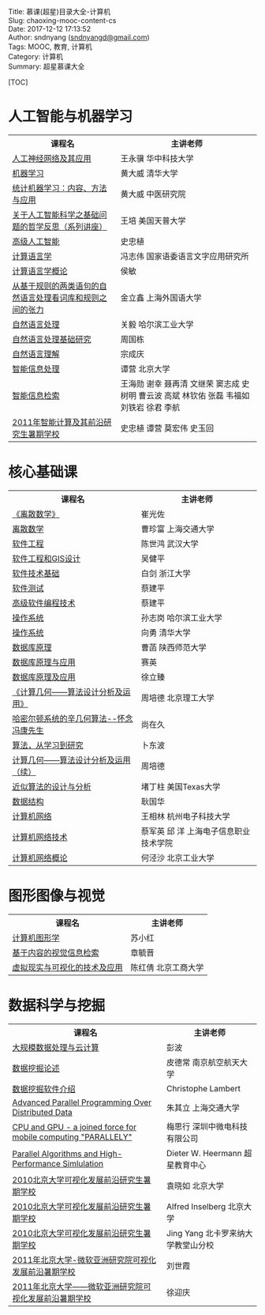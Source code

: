 Title: 慕课(超星)目录大全-计算机  
Slug: chaoxing-mooc-content-cs   
Date: 2017-12-12 17:13:52  
Author: sndnyang (sndnyangd@gmail.com)  
Tags: MOOC, 教育, 计算机   
Category: 计算机    
Summary: 超星慕课大全 

[TOC]

# 人工智能与机器学习
<table>
<tr>
<th>
课程名
</th>
<th>
主讲老师
</th>
</tr>
<tr><td><a href="http://mooc.chaoxing.com/course/27254.html">人工神经网络及其应用</a></td><td>王永骥  华中科技大学</td></tr>
<tr><td><a href="http://mooc.chaoxing.com/course/41819.html">机器学习</a></td><td>黄大威  清华大学</td></tr>
<tr><td><a href="http://mooc.chaoxing.com/course/153913.html">统计机器学习：内容、方法与应用</a></td><td>黄大威  中医研究院</td></tr>
<tr><td><a href="http://mooc.chaoxing.com/course/122769.html">关于人工智能科学之基础问题的哲学反思（系列讲座）</a></td><td>王培  美国天普大学</td></tr>
<tr><td><a href="http://mooc.chaoxing.com/course/28883.html">高级人工智能</a></td><td>史忠植  </td></tr>
<tr><td><a href="http://mooc.chaoxing.com/course/139298.html">计算语言学</a></td><td>冯志伟  国家语委语言文字应用研究所</td></tr>
<tr><td><a href="http://mooc.chaoxing.com/course/81256.html">计算语言学概论</a></td><td>侯敏  </td></tr>
<tr><td><a href="http://mooc.chaoxing.com/course/75030.html">从基于规则的两类语句的自然语言处理看词库和规则之间的张力</a></td><td>金立鑫  上海外国语大学</td></tr>
<tr><td><a href="http://mooc.chaoxing.com/course/174460.html">自然语言处理</a></td><td>关毅  哈尔滨工业大学</td></tr>
<tr><td><a href="http://mooc.chaoxing.com/course/94313.html">自然语言处理基础研究</a></td><td>周国栋  </td></tr>
<tr><td><a href="http://mooc.chaoxing.com/course/30534.html">自然语言理解</a></td><td>宗成庆  </td></tr>
<tr><td><a href="http://mooc.chaoxing.com/course/101647.html">智能信息处理</a></td><td>谭营  北京大学</td></tr>
<tr><td><a href="http://mooc.chaoxing.com/course/179307.html">智能信息检索</a></td><td>王海勋 谢幸 聂再清 文继荣 窦志成 史树明 曹云波 高斌 林钦佑 张磊 韦福如 刘铁岩 徐君 李航  </td></tr>
<tr><td><a href="http://mooc.chaoxing.com/course/98034.html">2011年智能计算及其前沿研究生暑期学校</a></td><td>史忠植 谭营 莫宏伟 史玉回  </td></tr>

</table>

# 核心基础课
<table>
<tr>
<th>
课程名
</th>
<th>
主讲老师
</th>
</tr>
<tr><td><a href="http://mooc.chaoxing.com/course/164433.html">《离散数学》</a></td><td>崔光佐  </td></tr>
<tr><td><a href="http://mooc.chaoxing.com/course/42964.html">离散数学</a></td><td>曹珍富  上海交通大学</td></tr>
<tr><td><a href="http://mooc.chaoxing.com/course/35786.html">软件工程</a></td><td>陈世鸿  武汉大学</td></tr>
<tr><td><a href="http://mooc.chaoxing.com/course/116236.html">软件工程和GIS设计</a></td><td>吴健平  </td></tr>
<tr><td><a href="http://mooc.chaoxing.com/course/171142.html">软件技术基础</a></td><td>白剑  浙江大学</td></tr>
<tr><td><a href="http://mooc.chaoxing.com/course/34174.html">软件测试</a></td><td>蔡建平  </td></tr>
<tr><td><a href="http://mooc.chaoxing.com/course/136441.html">高级软件编程技术</a></td><td>蔡建平  </td></tr>
<tr><td><a href="http://mooc.chaoxing.com/course/80046.html">操作系统</a></td><td>孙志岗  哈尔滨工业大学</td></tr>
<tr><td><a href="http://mooc.chaoxing.com/course/142020.html">操作系统</a></td><td>向勇  清华大学</td></tr>
<tr><td><a href="http://mooc.chaoxing.com/course/163533.html">数据库原理</a></td><td>曹菡  陕西师范大学</td></tr>
<tr><td><a href="http://mooc.chaoxing.com/course/35648.html">数据库原理与应用</a></td><td>赛英  </td></tr>
<tr><td><a href="http://mooc.chaoxing.com/course/128591.html">数据库原理及应用</a></td><td>徐立臻  </td></tr>
<tr><td><a href="http://mooc.chaoxing.com/course/39142.html">《计算几何——算法设计分析及运用》</a></td><td>周培德  北京理工大学</td></tr>
<tr><td><a href="http://mooc.chaoxing.com/course/41507.html">哈密尔顿系统的辛几何算法--怀念冯康先生</a></td><td>尚在久  </td></tr>
<tr><td><a href="http://mooc.chaoxing.com/course/52708.html">算法，从学习到研究</a></td><td>卜东波  </td></tr>
<tr><td><a href="http://mooc.chaoxing.com/course/95168.html">计算几何——算法设计分析及运用（续）</a></td><td>周培德  </td></tr>
<tr><td><a href="http://mooc.chaoxing.com/course/55056.html">近似算法的设计与分析</a></td><td>堵丁柱  美国Texas大学</td></tr>
<tr><td><a href="http://mooc.chaoxing.com/course/76745.html">数据结构</a></td><td>耿国华  </td></tr>
<tr><td><a href="http://mooc.chaoxing.com/course/529285.html">计算机网络</a></td><td>王相林  杭州电子科技大学</td></tr>
<tr><td><a href="http://mooc.chaoxing.com/course/550225.html">计算机网络技术</a></td><td>蔡军英 邱  洋  上海电子信息职业技术学院</td></tr>
<tr><td><a href="http://mooc.chaoxing.com/course/139681.html">计算机网络概论</a></td><td>何泾沙  北京工业大学</td></tr>

</table>

# 图形图像与视觉
<table>
<tr>
<th>
课程名
</th>
<th>
主讲老师
</th>
</tr>
<tr><td><a href="http://mooc.chaoxing.com/course/131314.html">计算机图形学</a></td><td>苏小红  </td></tr>
<tr><td><a href="http://mooc.chaoxing.com/course/137431.html">基于内容的视觉信息检索</a></td><td>章毓晋  </td></tr>
<tr><td><a href="http://mooc.chaoxing.com/course/154666.html">虚拟现实与可视化的技术及应用</a></td><td>陈红倩  北京工商大学</td></tr>
</table>

# 数据科学与挖掘
<table>
<tr>
<th>
课程名
</th>
<th>
主讲老师
</th>
</tr>
<tr><td><a href="http://mooc.chaoxing.com/course/124045.html">大规模数据处理与云计算</a></td><td>彭波  </td></tr>
<tr><td><a href="http://mooc.chaoxing.com/course/72693.html">数据挖掘论述</a></td><td>皮德常  南京航空航天大学</td></tr>
<tr><td><a href="http://mooc.chaoxing.com/course/143062.html">数据挖掘软件介绍</a></td><td>Christophe Lambert  </td></tr>
<tr><td><a href="http://mooc.chaoxing.com/course/74535.html">Advanced Parallel Programming Over Distributed Data</a></td><td>朱其立  上海交通大学</td></tr>
<tr><td><a href="http://mooc.chaoxing.com/course/83935.html">CPU and GPU - a joined force for mobile computing "PARALLELY"</a></td><td>梅思行  深圳中微电科技有限公司</td></tr>
<tr><td><a href="http://mooc.chaoxing.com/course/123596.html">Parallel Algorithms and High-Performance Simlulation</a></td><td>Dieter W. Heermann  超星教育中心</td></tr>
<tr><td><a href="http://mooc.chaoxing.com/course/83439.html">2010北京大学可视化发展前沿研究生暑期学校</a></td><td>袁晓如  北京大学</td></tr>
<tr><td><a href="http://mooc.chaoxing.com/course/84538.html">2010北京大学可视化发展前沿研究生暑期学校</a></td><td>Alfred Inselberg  北京大学</td></tr>
<tr><td><a href="http://mooc.chaoxing.com/course/84275.html">2010北京大学可视化发展前沿研究生暑期学校</a></td><td>Jing Yang  北卡罗来纳大学教堂山分校</td></tr>
<tr><td><a href="http://mooc.chaoxing.com/course/99534.html">2011年北京大学-微软亚洲研究院可视化发展前沿暑期学校</a></td><td>刘世霞  </td></tr>
<tr><td><a href="http://mooc.chaoxing.com/course/247593.html">2011年北京大学——微软亚洲研究院可视化发展前沿暑期学校</a></td><td>徐迎庆  </td></tr>
</table>
